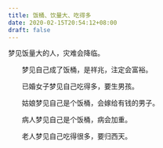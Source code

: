 ```yaml
---
title: 饭桶、饮量大、吃得多
date: 2020-02-15T20:54:12+08:00
draft: false
---
```


梦见饭量大的人，灾难会降临。

　　梦见自己成了饭桶，是祥兆，注定会富裕。

　　已婚女子梦见自己吃得多，要生男孩。

　　姑娘梦见自己是个饭桶，会嫁给有钱的男子。

　　病人梦见自己是个饭桶，病会加重。

　　老人梦见自己吃得很多，要归西天。
